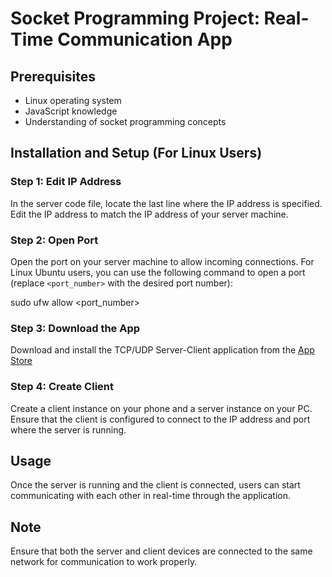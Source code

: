 # Socket Programming Project: Real-Time Communication App

## Prerequisites
- Linux operating system
- JavaScript knowledge
- Understanding of socket programming concepts

## Installation and Setup (For Linux Users)

### Step 1: Edit IP Address
In the server code file, locate the last line where the IP address is specified. Edit the IP address to match the IP address of your server machine.

### Step 2: Open Port
Open the port on your server machine to allow incoming connections. For Linux Ubuntu users, you can use the following command to open a port (replace `<port_number>` with the desired port number):

sudo ufw allow <port_number>

### Step 3: Download the App
Download and install the TCP/UDP Server-Client application from the [App Store](https://play.google.com/store/apps/details?id=tcpudpserverclient.steffenrvs.tcpudpserverclient)

### Step 4: Create Client
Create a client instance on your phone and a server instance on your PC. Ensure that the client is configured to connect to the IP address and port where the server is running.

## Usage
Once the server is running and the client is connected, users can start communicating with each other in real-time through the application.

## Note
Ensure that both the server and client devices are connected to the same network for communication to work properly.


